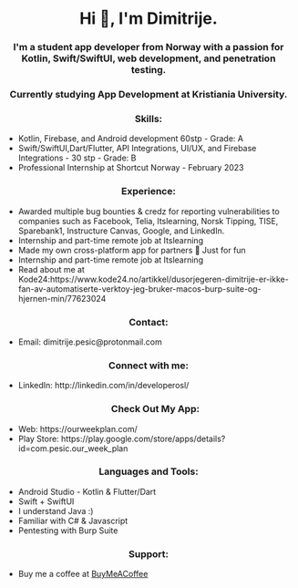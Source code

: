 <h1 align="center">Hi 👋, I'm Dimitrije.</h1>
<h3 align="center">I'm a student app developer from Norway with a passion for Kotlin, Swift/SwiftUI, web development, and penetration testing.</h3>
<h3 align="center">Currently studying App Development at Kristiania University.</h3>
<h3 align="center">Skills:</h3>
<ul>
    <li>Kotlin, Firebase, and Android development 60stp - Grade: A</li>
    <li>Swift/SwiftUI,Dart/Flutter, API Integrations, UI/UX, and Firebase Integrations - 30 stp - Grade: B</li>
    <li>Professional Internship at Shortcut Norway - February 2023</li>
</ul>
<h3 align="center">Experience:</h3>
<ul>
    <li>Awarded multiple bug bounties & credz for reporting vulnerabilities to companies such as Facebook, Telia, Itslearning, Norsk Tipping, TISE, Sparebank1, Instructure Canvas, Google, and LinkedIn.</li>
    <li>Internship and part-time remote job at Itslearning</li>
 <li>Made my own cross-platform app for partners 💙 Just for fun</li>
 <li>Internship and part-time remote job at Itslearning</li>
 <li>Read about me at Kode24:https://www.kode24.no/artikkel/dusorjegeren-dimitrije-er-ikke-fan-av-automatiserte-verktoy-jeg-bruker-macos-burp-suite-og-hjernen-min/77623024</li>
</ul>
<h3 align="center">Contact:</h3>
<ul>
    <li>Email: dimitrije.pesic@protonmail.com</li>
</ul>
<h3 align="center">Connect with me:</h3>
<ul>
    <li>LinkedIn: http://linkedin.com/in/developerosl/</li>
 <h3 align="center">Check Out My App:</h3>
 <li>Web: https://ourweekplan.com/</li>
 <li>Play Store: https://play.google.com/store/apps/details?id=com.pesic.our_week_plan</li>
</ul>
<h3 align="center">Languages and Tools:</h3>
<ul>
    <li>Android Studio - Kotlin & Flutter/Dart</li>
    <li>Swift + SwiftUI</li>
    <li>I understand Java :)</li>
    <li>Familiar with C# & Javascript</li>
    <li>Pentesting with Burp Suite</li>
</ul>
<h3 align="center">Support:</h3>
<ul>
    <li>Buy me a coffee at <a href="https://www.buymeacoffee.com/ektemfg">BuyMeACoffee</a></li>
</ul>
